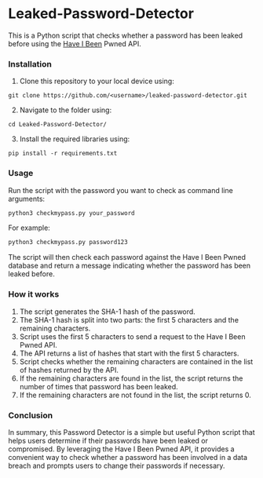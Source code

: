 # Leaked-Password-Detector
This is a Python script that checks whether a password has been leaked before using the [Have I Been](https://haveibeenpwned.com/) Pwned API.

### Installation
1. Clone this repository to your local device using: 
```
git clone https://github.com/<username>/leaked-password-detector.git
```
2. Navigate to the folder using:
```
cd Leaked-Password-Detector/
```
3. Install the required libraries using: 
```
pip install -r requirements.txt
```

### Usage
Run the script with the password you want to check as command line arguments:
```python 
python3 checkmypass.py your_password
```
For example:
```python
python3 checkmypass.py password123
```
The script will then check each password against the Have I Been Pwned database and return a message indicating whether the password has been leaked before.

### How it works
1. The script generates the SHA-1 hash of the password.
2. The SHA-1 hash is split into two parts: the first 5 characters and the remaining characters.
3. Script uses the first 5 characters to send a request to the Have I Been Pwned API.
4. The API returns a list of hashes that start with the first 5 characters.
5. Script checks whether the remaining characters are contained in the list of hashes returned by the API.
6. If the remaining characters are found in the list, the script returns the number of times that password has been leaked.
7. If the remaining characters are not found in the list, the script returns 0.

### Conclusion
In summary, this Password Detector is a simple but useful Python script that helps users determine if their passwords have been leaked or compromised. By leveraging the Have I Been Pwned API, it provides a convenient way to check whether a password has been involved in a data breach and prompts users to change their passwords if necessary. 
